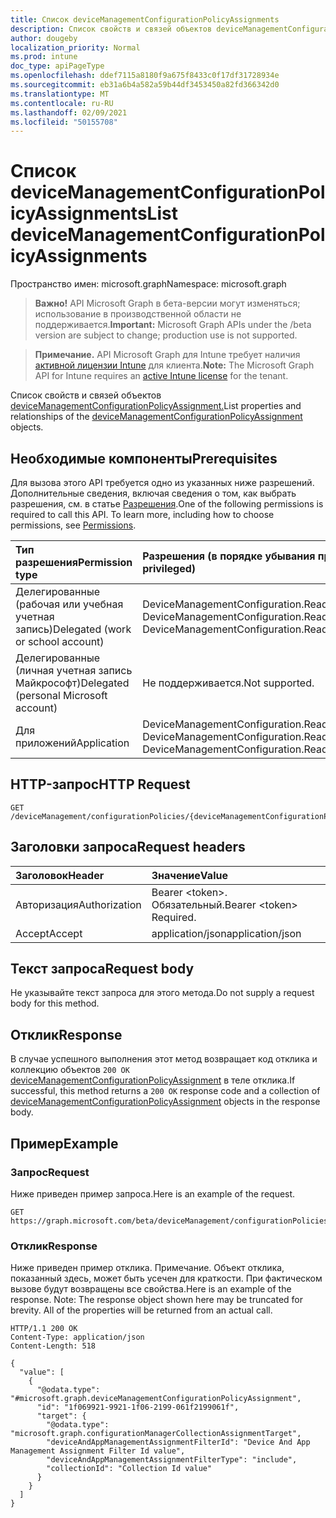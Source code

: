 ```yaml
---
title: Список deviceManagementConfigurationPolicyAssignments
description: Список свойств и связей объектов deviceManagementConfigurationPolicyAssignment.
author: dougeby
localization_priority: Normal
ms.prod: intune
doc_type: apiPageType
ms.openlocfilehash: ddef7115a8180f9a675f8433c0f17df31728934e
ms.sourcegitcommit: eb31a6b4a582a59b44df3453450a82fd366342d0
ms.translationtype: MT
ms.contentlocale: ru-RU
ms.lasthandoff: 02/09/2021
ms.locfileid: "50155708"
---
```

# <a name="list-devicemanagementconfigurationpolicyassignments"></a><span data-ttu-id="63a1d-103">Список deviceManagementConfigurationPolicyAssignments</span><span class="sxs-lookup"><span data-stu-id="63a1d-103">List deviceManagementConfigurationPolicyAssignments</span></span>

<span data-ttu-id="63a1d-104">Пространство имен: microsoft.graph</span><span class="sxs-lookup"><span data-stu-id="63a1d-104">Namespace: microsoft.graph</span></span>

> <span data-ttu-id="63a1d-105">**Важно!** API Microsoft Graph в бета-версии могут изменяться; использование в производственной области не поддерживается.</span><span class="sxs-lookup"><span data-stu-id="63a1d-105">**Important:** Microsoft Graph APIs under the /beta version are subject to change; production use is not supported.</span></span>

> <span data-ttu-id="63a1d-106">**Примечание.** API Microsoft Graph для Intune требует наличия [активной лицензии Intune](https://go.microsoft.com/fwlink/?linkid=839381) для клиента.</span><span class="sxs-lookup"><span data-stu-id="63a1d-106">**Note:** The Microsoft Graph API for Intune requires an [active Intune license](https://go.microsoft.com/fwlink/?linkid=839381) for the tenant.</span></span>

<span data-ttu-id="63a1d-107">Список свойств и связей объектов [deviceManagementConfigurationPolicyAssignment.](../resources/intune-deviceconfigv2-devicemanagementconfigurationpolicyassignment.md)</span><span class="sxs-lookup"><span data-stu-id="63a1d-107">List properties and relationships of the [deviceManagementConfigurationPolicyAssignment](../resources/intune-deviceconfigv2-devicemanagementconfigurationpolicyassignment.md) objects.</span></span>

## <a name="prerequisites"></a><span data-ttu-id="63a1d-108">Необходимые компоненты</span><span class="sxs-lookup"><span data-stu-id="63a1d-108">Prerequisites</span></span>
<span data-ttu-id="63a1d-p101">Для вызова этого API требуется одно из указанных ниже разрешений. Дополнительные сведения, включая сведения о том, как выбрать разрешения, см. в статье [Разрешения](/graph/permissions-reference).</span><span class="sxs-lookup"><span data-stu-id="63a1d-p101">One of the following permissions is required to call this API. To learn more, including how to choose permissions, see [Permissions](/graph/permissions-reference).</span></span>

|<span data-ttu-id="63a1d-111">Тип разрешения</span><span class="sxs-lookup"><span data-stu-id="63a1d-111">Permission type</span></span>|<span data-ttu-id="63a1d-112">Разрешения (в порядке убывания привилегий)</span><span class="sxs-lookup"><span data-stu-id="63a1d-112">Permissions (from most to least privileged)</span></span>|
|:---|:---|
|<span data-ttu-id="63a1d-113">Делегированные (рабочая или учебная учетная запись)</span><span class="sxs-lookup"><span data-stu-id="63a1d-113">Delegated (work or school account)</span></span>|<span data-ttu-id="63a1d-114">DeviceManagementConfiguration.ReadWrite.All, DeviceManagementConfiguration.Read.All</span><span class="sxs-lookup"><span data-stu-id="63a1d-114">DeviceManagementConfiguration.ReadWrite.All, DeviceManagementConfiguration.Read.All</span></span>|
|<span data-ttu-id="63a1d-115">Делегированные (личная учетная запись Майкрософт)</span><span class="sxs-lookup"><span data-stu-id="63a1d-115">Delegated (personal Microsoft account)</span></span>|<span data-ttu-id="63a1d-116">Не поддерживается.</span><span class="sxs-lookup"><span data-stu-id="63a1d-116">Not supported.</span></span>|
|<span data-ttu-id="63a1d-117">Для приложений</span><span class="sxs-lookup"><span data-stu-id="63a1d-117">Application</span></span>|<span data-ttu-id="63a1d-118">DeviceManagementConfiguration.ReadWrite.All, DeviceManagementConfiguration.Read.All</span><span class="sxs-lookup"><span data-stu-id="63a1d-118">DeviceManagementConfiguration.ReadWrite.All, DeviceManagementConfiguration.Read.All</span></span>|

## <a name="http-request"></a><span data-ttu-id="63a1d-119">HTTP-запрос</span><span class="sxs-lookup"><span data-stu-id="63a1d-119">HTTP Request</span></span>
<!-- {
  "blockType": "ignored"
}
-->
``` http
GET /deviceManagement/configurationPolicies/{deviceManagementConfigurationPolicyId}/assignments
```

## <a name="request-headers"></a><span data-ttu-id="63a1d-120">Заголовки запроса</span><span class="sxs-lookup"><span data-stu-id="63a1d-120">Request headers</span></span>
|<span data-ttu-id="63a1d-121">Заголовок</span><span class="sxs-lookup"><span data-stu-id="63a1d-121">Header</span></span>|<span data-ttu-id="63a1d-122">Значение</span><span class="sxs-lookup"><span data-stu-id="63a1d-122">Value</span></span>|
|:---|:---|
|<span data-ttu-id="63a1d-123">Авторизация</span><span class="sxs-lookup"><span data-stu-id="63a1d-123">Authorization</span></span>|<span data-ttu-id="63a1d-124">Bearer &lt;token&gt;. Обязательный.</span><span class="sxs-lookup"><span data-stu-id="63a1d-124">Bearer &lt;token&gt; Required.</span></span>|
|<span data-ttu-id="63a1d-125">Accept</span><span class="sxs-lookup"><span data-stu-id="63a1d-125">Accept</span></span>|<span data-ttu-id="63a1d-126">application/json</span><span class="sxs-lookup"><span data-stu-id="63a1d-126">application/json</span></span>|

## <a name="request-body"></a><span data-ttu-id="63a1d-127">Текст запроса</span><span class="sxs-lookup"><span data-stu-id="63a1d-127">Request body</span></span>
<span data-ttu-id="63a1d-128">Не указывайте текст запроса для этого метода.</span><span class="sxs-lookup"><span data-stu-id="63a1d-128">Do not supply a request body for this method.</span></span>

## <a name="response"></a><span data-ttu-id="63a1d-129">Отклик</span><span class="sxs-lookup"><span data-stu-id="63a1d-129">Response</span></span>
<span data-ttu-id="63a1d-130">В случае успешного выполнения этот метод возвращает код отклика и коллекцию объектов `200 OK` [deviceManagementConfigurationPolicyAssignment](../resources/intune-deviceconfigv2-devicemanagementconfigurationpolicyassignment.md) в теле отклика.</span><span class="sxs-lookup"><span data-stu-id="63a1d-130">If successful, this method returns a `200 OK` response code and a collection of [deviceManagementConfigurationPolicyAssignment](../resources/intune-deviceconfigv2-devicemanagementconfigurationpolicyassignment.md) objects in the response body.</span></span>

## <a name="example"></a><span data-ttu-id="63a1d-131">Пример</span><span class="sxs-lookup"><span data-stu-id="63a1d-131">Example</span></span>

### <a name="request"></a><span data-ttu-id="63a1d-132">Запрос</span><span class="sxs-lookup"><span data-stu-id="63a1d-132">Request</span></span>
<span data-ttu-id="63a1d-133">Ниже приведен пример запроса.</span><span class="sxs-lookup"><span data-stu-id="63a1d-133">Here is an example of the request.</span></span>
``` http
GET https://graph.microsoft.com/beta/deviceManagement/configurationPolicies/{deviceManagementConfigurationPolicyId}/assignments
```

### <a name="response"></a><span data-ttu-id="63a1d-134">Отклик</span><span class="sxs-lookup"><span data-stu-id="63a1d-134">Response</span></span>
<span data-ttu-id="63a1d-p102">Ниже приведен пример отклика. Примечание. Объект отклика, показанный здесь, может быть усечен для краткости. При фактическом вызове будут возвращены все свойства.</span><span class="sxs-lookup"><span data-stu-id="63a1d-p102">Here is an example of the response. Note: The response object shown here may be truncated for brevity. All of the properties will be returned from an actual call.</span></span>
``` http
HTTP/1.1 200 OK
Content-Type: application/json
Content-Length: 518

{
  "value": [
    {
      "@odata.type": "#microsoft.graph.deviceManagementConfigurationPolicyAssignment",
      "id": "1f069921-9921-1f06-2199-061f2199061f",
      "target": {
        "@odata.type": "microsoft.graph.configurationManagerCollectionAssignmentTarget",
        "deviceAndAppManagementAssignmentFilterId": "Device And App Management Assignment Filter Id value",
        "deviceAndAppManagementAssignmentFilterType": "include",
        "collectionId": "Collection Id value"
      }
    }
  ]
}
```




